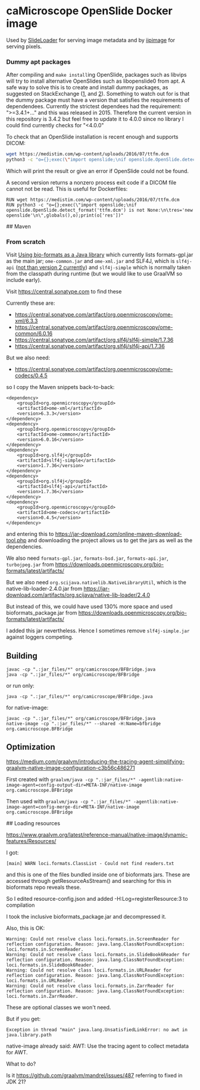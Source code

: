 # caMicroscope OpenSlide Docker image

Used by [SlideLoader](https://github.com/camicroscope/slideloader) for serving image metadata and by [iipimage](https://github.com/camicroscope/iipImage) for serving pixels.

### Dummy apt packages

After compiling and `make install`ing OpenSlide, packages such as libvips will try to install alternative OpenSlides such as libopenslide0 from apt. A safe way to solve this is to create and install dummy packages, as suggested on StackExchange ([1](https://askubuntu.com/q/74523), and [2](https://serverfault.com/a/251091)). Something to watch out for is that the dummy package must have a version that satisfies the requirements of dependendees. Currently the strictest dependees had the requirement: ">=3.4.1+..." and this was released in 2015. Therefore the current version in this repository is 3.4.2 but feel free to update it to 4.0.0 since no library I could find currently checks for "<4.0.0"

To check that an OpenSlide installation is recent enough and supports DICOM:

```BASH
wget https://medistim.com/wp-content/uploads/2016/07/ttfm.dcm
python3 -c "o={};exec(\"import openslide;\nif openslide.OpenSlide.detect_format('ttfm.dcm') is None:\n\tres='old openslide'\nelse:\n\tres='new openslide'\n\",globals(),o);print(o['res'])"
```

Which will print the result or give an error if OpenSlide could not be found.

A second version returns a nonzero process exit code if a DICOM file cannot not be read. This is useful for Dockerfiles:

```DOCKER
RUN wget https://medistim.com/wp-content/uploads/2016/07/ttfm.dcm
RUN python3 -c "o={};exec(\"import openslide;\nif openslide.OpenSlide.detect_format('ttfm.dcm') is not None:\n\tres='new openslide'\n\",globals(),o);print(o['res'])"
```

## Maven

### From scratch

Visit [Using bio-formats as a Java library](https://bio-formats.readthedocs.io/en/latest/developers/java-library.html#bio-formats-as-a-java-library)
which currently lists formats-gpl.jar as the main jar; `ome-common.jar` and `ome-xml.jar` and SLF4J, which is `slf4j-api` ([not than version 2 currently](https://bio-formats.readthedocs.io/en/latest/developers/logging.html#logging-frameworks)) and `slf4j-simple` which is normally taken from the classpath during runtime (but we would like to use GraalVM so include early).

Visit https://central.sonatype.com to find these

Currently these are:

- https://central.sonatype.com/artifact/org.openmicroscopy/ome-xml/6.3.3
- https://central.sonatype.com/artifact/org.openmicroscopy/ome-common/6.0.16
- https://central.sonatype.com/artifact/org.slf4j/slf4j-simple/1.7.36
- https://central.sonatype.com/artifact/org.slf4j/slf4j-api/1.7.36

But we also need:
- https://central.sonatype.com/artifact/org.openmicroscopy/ome-codecs/0.4.5

so I copy the Maven snippets back-to-back:

```
<dependency>
    <groupId>org.openmicroscopy</groupId>
    <artifactId>ome-xml</artifactId>
    <version>6.3.3</version>
</dependency>
<dependency>
    <groupId>org.openmicroscopy</groupId>
    <artifactId>ome-common</artifactId>
    <version>6.0.16</version>
</dependency>
<dependency>
    <groupId>org.slf4j</groupId>
    <artifactId>slf4j-simple</artifactId>
    <version>1.7.36</version>
</dependency>
<dependency>
    <groupId>org.slf4j</groupId>
    <artifactId>slf4j-api</artifactId>
    <version>1.7.36</version>
</dependency>
<dependency>
    <groupId>org.openmicroscopy</groupId>
    <artifactId>ome-codecs</artifactId>
    <version>0.4.5</version>
</dependency>
```

and entering this to https://jar-download.com/online-maven-download-tool.php and downloading the project allows us to get the jars as well as the dependencies.

We also need `formats-gpl.jar`, `formats-bsd.jar`, `formats-api.jar`, `turbojpeg.jar` from https://downloads.openmicroscopy.org/bio-formats/latest/artifacts/

But we also need `org.scijava.nativelib.NativeLibraryUtil`, which is the native-lib-loader-2.4.0.jar from https://jar-download.com/artifacts/org.scijava/native-lib-loader/2.4.0

But instead of this, we could have used 130% more space and used bioformats_package.jar from https://downloads.openmicroscopy.org/bio-formats/latest/artifacts/

I added this jar nevertheless. Hence I sometimes remove `slf4j-simple.jar` against loggers competing.

## Building

```
javac -cp ".:jar_files/*" org/camicroscope/BFBridge.java
java -cp ".:jar_files/*" org/camicroscope/BFBridge
```

or run only:

```
java -cp ".:jar_files/*" org/camicroscope/BFBridge.java
```

for native-image:

```
javac -cp ".:jar_files/*" org/camicroscope/BFBridge.java
native-image -cp ".:jar_files/*" --shared -H:Name=bfbridge org.camicroscope.BFBridge
```

## Optimization

https://medium.com/graalvm/introducing-the-tracing-agent-simplifying-graalvm-native-image-configuration-c3b56c486271

First created with `graalvm/java -cp ".:jar_files/*" -agentlib:native-image-agent=config-output-dir=META-INF/native-image org.camicroscope.BFBridge`

Then used with `graalvm/java -cp ".:jar_files/*" -agentlib:native-image-agent=config-merge-dir=META-INF/native-image org.camicroscope.BFBridge`

## Loading resources

https://www.graalvm.org/latest/reference-manual/native-image/dynamic-features/Resources/

I got:

```
[main] WARN loci.formats.ClassList - Could not find readers.txt
```

and this is one of the files bundled inside one of bioformats jars. These are accessed through getResourceAsStream() and searching for this in bioformats repo reveals these.

So I edited resource-config.json and added -H:Log=registerResource:3 to compilation

I took the inclusive bioformats_package.jar and decompressed it.

Also, this is OK:

```
Warning: Could not resolve class loci.formats.in.ScreenReader for reflection configuration. Reason: java.lang.ClassNotFoundException: loci.formats.in.ScreenReader.
Warning: Could not resolve class loci.formats.in.SlideBook6Reader for reflection configuration. Reason: java.lang.ClassNotFoundException: loci.formats.in.SlideBook6Reader.
Warning: Could not resolve class loci.formats.in.URLReader for reflection configuration. Reason: java.lang.ClassNotFoundException: loci.formats.in.URLReader.
Warning: Could not resolve class loci.formats.in.ZarrReader for reflection configuration. Reason: java.lang.ClassNotFoundException: loci.formats.in.ZarrReader.
```

These are optional classes we won't need.

But if you get:

```
Exception in thread "main" java.lang.UnsatisfiedLinkError: no awt in java.library.path
```

native-image already said: AWT:  Use the tracing agent to collect metadata for AWT.

What to do?

Is it https://github.com/graalvm/mandrel/issues/487 referring to fixed in JDK 21?